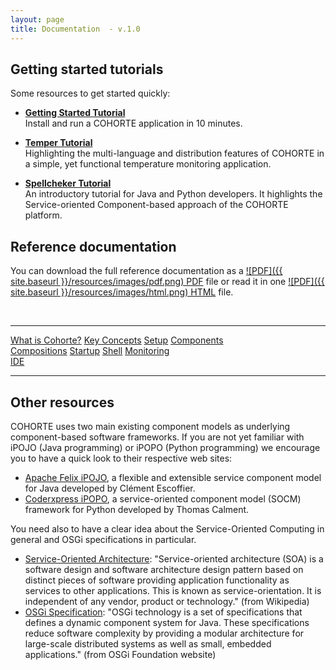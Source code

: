 ```yaml
---
layout: page
title: Documentation  - v.1.0
---
```



## Getting started tutorials

<!--div class="container">
  <div class="row">
    <div class="span4 doc-block">
      <h3><a href="{{ site.baseurl }}/docs/1.x/what-is-cohorte">What is COHORTE?</a></h3>
      <p>A brief introduction to have a clair idea about COHORTE project's goals.</p>
    </div>
    <div class="span4 doc-block">
      <h3><a href="{{ site.baseurl }}/docs/1.x/key-concepts">Key Concepts</a></h3>
      <p>Introduces some of the key concepts and terminology related to COHORTE.</p>
    </div>
    <div class="span4 doc-block">
      <h3><a href="{{ site.baseurl }}/docs/1.x/tutorials">Tutorials & demonstrations</a></h3>
      <p>Install COHORTE on your computer and start writing and running some COHORTE components!</p>
    </div>
    </div>
</div-->

Some resources to get started quickly:

 * [**Getting Started Tutorial**](./tutorials/getting-started)
    <br/>Install and run a COHORTE application in 10 minutes.

 * [**Temper Tutorial**](./tutorials/temper) 
    <br/>Highlighting the multi-language and distribution features of COHORTE in a simple, yet functional temperature monitoring application.

 * [**Spellcheker Tutorial**](./tutorials/spellchecker) 
    <br/>An introductory tutorial for Java and Python developers. It highlights the Service-oriented Component-based approach of the COHORTE platform.

## Reference documentation

You can download the full reference documentation as a [ ![PDF]({{ site.baseurl }}/resources/images/pdf.png) PDF]() file or read it in one [ ![PDF]({{ site.baseurl }}/resources/images/html.png) HTML]() file.

<br/>
<hr/>

<div class="menu-choices">
    <a style="left: -10%;" class="menu-choice menu-choice-cohorte"
      href="{{ site.baseurl }}/docs/1.x/what-is-cohorte">What is Cohorte?</a>
    <a style="left: 19%;" class="menu-choice menu-choice-concepts"
      href="{{ site.baseurl }}/docs/1.x/key-concepts">Key Concepts</a>
    <a style="left: 48%;" class="menu-choice menu-choice-setup"
      href="{{ site.baseurl }}/docs/1.x/setup">Setup</a>
    <a style="left: 77%;" class="menu-choice menu-choice-component"
      href="{{ site.baseurl }}/docs/1.x/components">Components</a>    
</div>
<div class="menu-choices">      
      <a style="left: -10%;" class="menu-choice menu-choice-application"
      href="{{ site.baseurl }}/docs/1.x/compositions">Compositions</a> 
      <a style="left: 19%;" class="menu-choice menu-choice-startup"
      href="{{ site.baseurl }}/docs/1.x/startup">Startup</a>
      <a style="left: 48%;" class="menu-choice menu-choice-shell"
      href="{{ site.baseurl }}/docs/1.x/shell">Shell</a>
      <a style="left: 77%;" class="menu-choice menu-choice-monitoring"
      href="{{ site.baseurl }}/docs/1.x/monitoring">Monitoring</a>      
</div>
<div class="menu-choices">            
      <a style="left: -10%;" class="menu-choice menu-choice-ide"
      href="{{ site.baseurl }}/docs/1.x/ide">IDE</a>  
</div>

<hr/>

## Other resources

COHORTE uses two main existing component models as underlying component-based software frameworks. If you are not yet familiar with iPOJO (Java programming) or iPOPO (Python programming) we encourage you to have a quick look to their respective web sites:

 * [Apache Felix iPOJO](http://felix.apache.org/documentation/subprojects/apache-felix-ipojo.html), a flexible and extensible service component model for Java developed by Clément Escoffier.
 * [Coderxpress iPOPO](https://ipopo.coderxpress.net), a service-oriented component model (SOCM) framework for Python developed by Thomas Calment.

 You need also to have a clear idea about the Service-Oriented Computing in general and OSGi specifications in particular.

 * [Service-Oriented Architecture](http://en.wikipedia.org/wiki/Service-oriented_architecture): "Service-oriented architecture (SOA) is a software design and software architecture design pattern based on distinct pieces of software providing application functionality as services to other applications. This is known as service-orientation. It is independent of any vendor, product or technology." (from Wikipedia)
 * [OSGi Specification](http://osgi.org): "OSGi technology is a set of specifications that defines a dynamic component system for Java. These specifications reduce software complexity by providing a modular architecture for large-scale distributed systems as well as small, embedded applications." (from OSGi Foundation website)


